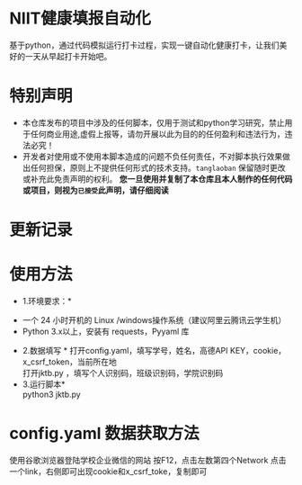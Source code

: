 # **NIIT健康填报自动化**  
基于python，通过代码模拟运行打卡过程，实现一键自动化健康打卡，让我们美好的一天从早起打卡开始吧。

# **特别声明**  
- 本仓库发布的项目中涉及的任何脚本，仅用于测试和python学习研究，禁止用于任何商业用途,虚假上报等，请勿开展以此为目的的任何盈利和违法行为，违法必究！  
- 开发者对使用或不使用本脚本造成的问题不负任何责任，不对脚本执行效果做出任何担保，原则上不提供任何形式的技术支持。<code>tanglaoban</code> 保留随时更改或补充此免责声明的权利。
**您一旦使用并复制了本仓库且本人制作的任何代码或项目，则视为<code>已接受</code>此声明，请仔细阅读**  

# **更新记录**  

# **使用方法**  
* 1.环境要求：*
- 一个 24 小时开机的 Linux /windows操作系统（建议阿里云腾讯云学生机）
- Python 3.x以上，安装有 requests，Pyyaml 库  
* 2.数据填写 * 
打开config.yaml，填写学号，姓名，高德API KEY，cookie，x_csrf_token，当前所在地    
打开jktb.py ，填写个人识别码，班级识别码，学院识别码  
* 3.运行脚本*  
python3 jktb.py

# **config.yaml 数据获取方法**  
使用谷歌浏览器登陆学校企业微信的网站
按F12，点击左数第四个Network
点击一个link，右侧即可出现cookie和x_csrf_toke，复制即可

